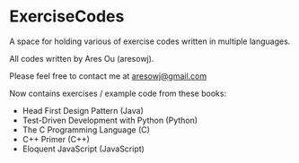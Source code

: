 # ExerciseCodes
A space for holding various of exercise codes written in multiple languages.

All codes written by Ares Ou (aresowj).

Please feel free to contact me at aresowj@gmail.com

Now contains exercises / example code from these books:

  - Head First Design Pattern (Java)
  - Test-Driven Development with Python (Python)
  - The C Programming Language (C)
  - C++ Primer (C++)
  - Eloquent JavaScript (JavaScript)
